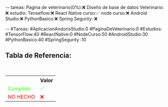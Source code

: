 --
tareas: 
Pagina de veterinario(0%):❌
Diseño de base de datos Veterinario: ❌
estudio:
Tenseflow:❌
React Native curso:✅
node curso:❌
Android Studio:❌
PythonBasico:❌
Spring Segurity: ❌


--
#Tareas:
#AplicacionAndorisStudio:0
#PaginaDeVeterinario:0
#Estudios:
#TensorFlow:40
#ReactNative:0
#NodeCurso:50
#AndroidStudio:30
#PythonBasico:40
#SpringSegurity :10




<div  class="bc-diario">
<h2> Tabla de Referencia:</h2>
<table class="table-diario">
  <tr class="tr-diario">
    <th class="th-diario"></th>
    <th class="th-diario">Valor</th>
  </tr>
  <tr class="tr-diario">
    <td class="td-diario" style="color:2bff00">Cumplido</td>
    <td class="td-diario" style="color:2bff00">✅</td>
  </tr>
  <tr class="tr-diario">
    <td class="td-diario" style="color:red">NO HECHO</td>
    <td class="td-diario" style="color:red">❌</td>
  </tr>
</table>